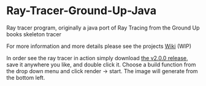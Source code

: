 # Ray-Tracer-Ground-Up-Java
Ray tracer program, originally a java port of Ray Tracing from the Ground Up books skeleton tracer

For more information and more details please see the projects [Wiki](https://github.com/MatrixPeckham/Ray-Tracer-Ground-Up-Java/wiki) (WIP)

In order see the ray tracer in action simply download [the v2.0.0 release](https://github.com/MatrixPeckham/Ray-Tracer-Ground-Up-Java/releases/tag/v2.0.0), save it anywhere you like, and double click it. Choose a build function from the drop down menu and click render -> start. The image will generate from the bottom left.
